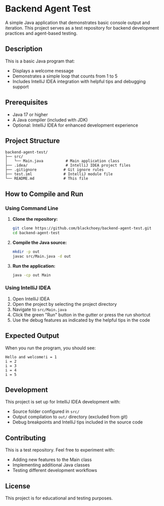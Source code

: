 # Backend Agent Test

A simple Java application that demonstrates basic console output and iteration. This project serves as a test repository for backend development practices and agent-based testing.

## Description

This is a basic Java program that:
- Displays a welcome message
- Demonstrates a simple loop that counts from 1 to 5
- Includes IntelliJ IDEA integration with helpful tips and debugging support

## Prerequisites

- Java 17 or higher
- A Java compiler (included with JDK)
- Optional: IntelliJ IDEA for enhanced development experience

## Project Structure

```
backend-agent-test/
├── src/
│   └── Main.java          # Main application class
├── .idea/                 # IntelliJ IDEA project files
├── .gitignore            # Git ignore rules
├── test.iml              # IntelliJ module file
└── README.md             # This file
```

## How to Compile and Run

### Using Command Line

1. **Clone the repository:**
   ```bash
   git clone https://github.com/blackchoey/backend-agent-test.git
   cd backend-agent-test
   ```

2. **Compile the Java source:**
   ```bash
   mkdir -p out
   javac src/Main.java -d out
   ```

3. **Run the application:**
   ```bash
   java -cp out Main
   ```

### Using IntelliJ IDEA

1. Open IntelliJ IDEA
2. Open the project by selecting the project directory
3. Navigate to `src/Main.java`
4. Click the green "Run" button in the gutter or press the run shortcut
5. Use the debug features as indicated by the helpful tips in the code

## Expected Output

When you run the program, you should see:
```
Hello and welcome!i = 1
i = 2
i = 3
i = 4
i = 5
```

## Development

This project is set up for IntelliJ IDEA development with:
- Source folder configured in `src/`
- Output compilation to `out/` directory (excluded from git)
- Debug breakpoints and IntelliJ tips included in the source code

## Contributing

This is a test repository. Feel free to experiment with:
- Adding new features to the Main class
- Implementing additional Java classes
- Testing different development workflows

## License

This project is for educational and testing purposes.